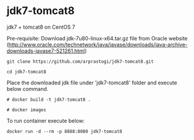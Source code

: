 # jdk7-tomcat8
jdk7 + tomcat8 on CentOS 7

Pre-requisite:
Download jdk-7u80-linux-x64.tar.gz file from Oracle website (http://www.oracle.com/technetwork/java/javase/downloads/java-archive-downloads-javase7-521261.html)

````
git clone https://github.com/arprastogi/jdk7-tomcat8.git

cd jdk7-tomcat8
````
Place the downloaded jdk file under 'jdk7-tomcat8' folder and execute below command.

````
# docker build -t jdk7-tomcat8 .

# docker images
````
To run container execute below:
````
docker run -d --rm -p 8888:8080 jdk7-tomcat8
````
